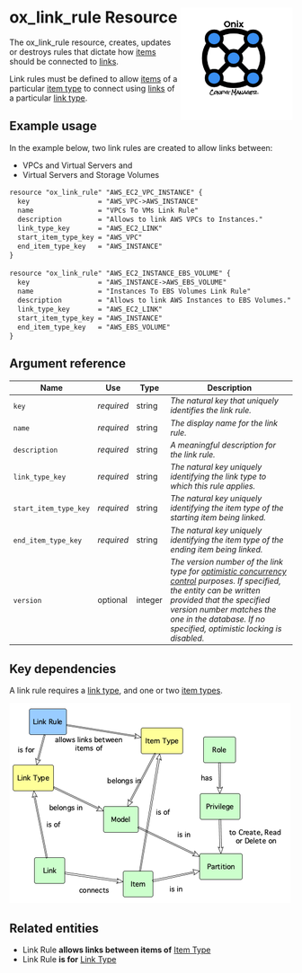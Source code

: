 # ox_link_rule Resource <img src="../../../docs/pics/ox.png" width="200" height="200" align="right">

The ox_link_rule resource, creates, updates or destroys rules that dictate how [items](ox_item.md) should be connected to [links](ox_link.md).

Link rules must be defined to allow [items](ox_item.md) of a particular [item type](ox_item_type.md) to connect using [links](ox_link.md) of a particular [link type](ox_link_type.md).

## Example usage

In the example below, two link rules are created to allow links between:

- VPCs and Virtual Servers and
- Virtual Servers and Storage Volumes

```hcl
resource "ox_link_rule" "AWS_EC2_VPC_INSTANCE" {
  key                 = "AWS_VPC->AWS_INSTANCE"
  name                = "VPCs To VMs Link Rule"
  description         = "Allows to link AWS VPCs to Instances."
  link_type_key       = "AWS_EC2_LINK"
  start_item_type_key = "AWS_VPC"
  end_item_type_key   = "AWS_INSTANCE"
}

resource "ox_link_rule" "AWS_EC2_INSTANCE_EBS_VOLUME" {
  key                 = "AWS_INSTANCE->AWS_EBS_VOLUME"
  name                = "Instances To EBS Volumes Link Rule"
  description         = "Allows to link AWS Instances to EBS Volumes."
  link_type_key       = "AWS_EC2_LINK"
  start_item_type_key = "AWS_INSTANCE"
  end_item_type_key   = "AWS_EBS_VOLUME"
}
```

## Argument reference

| Name | Use | Type |  Description |
|---|---|---|---|
| `key` | *required* | string | *The natural key that uniquely identifies the link rule.* |
| `name`| *required* | string | *The display name for the link rule.* |
| `description`| *required* | string | *A meaningful description for the link rule.* |
| `link_type_key` | *required* | string | *The natural key uniquely identifying the link type to which this rule applies.* |
| `start_item_type_key` | *required* | string | *The natural key uniquely identifying the item type of the starting item being linked.* |
| `end_item_type_key` | *required* | string | *The natural key uniquely identifying the item type of the ending item being linked.* |
| `version` | optional | integer | *The version number of the link type for [optimistic concurrency control](https://en.wikipedia.org/wiki/Optimistic_concurrency_control) purposes. If specified, the entity can be written provided that the specified version number matches the one in the database. If no specified, optimistic locking is disabled.* |

## Key dependencies

A link rule requires a [link type](ox_link_type.md), and one or two [item types](ox_item_type.md).

![Link Rule](../pics/link_rule.png)

## Related entities

- Link Rule **allows links between items of** [Item Type](ox_item_type.md)
- Link Rule **is for** [Link Type](ox_item_type.md)
